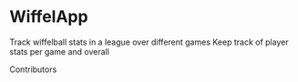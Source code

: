 # WiffelApp

Track wiffelball stats in a league over different games
Keep track of player stats per game and overall

Contributors

